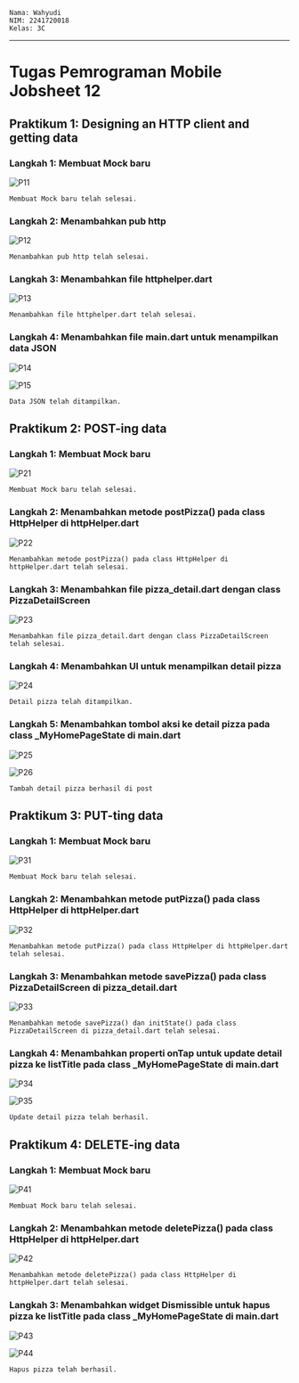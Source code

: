 ```text
Nama: Wahyudi
NIM: 2241720018
Kelas: 3C
```

---

# Tugas Pemrograman Mobile Jobsheet 12

## Praktikum 1: Designing an HTTP client and getting data

### Langkah 1: Membuat Mock baru

![P11](img/P11.png)

```text
Membuat Mock baru telah selesai.
```

### Langkah 2: Menambahkan pub http

![P12](img/P12.png)

```text
Menambahkan pub http telah selesai.
```

### Langkah 3: Menambahkan file httphelper.dart

![P13](img/P13.png)

```text
Menambahkan file httphelper.dart telah selesai.
```

### Langkah 4: Menambahkan file main.dart untuk menampilkan data JSON

![P14](img/P14.png)

![P15](img/P15.png)

```text
Data JSON telah ditampilkan.
```

## Praktikum 2: POST-ing data

### Langkah 1: Membuat Mock baru

![P21](img/P21.png)

```text
Membuat Mock baru telah selesai.
```

### Langkah 2: Menambahkan metode postPizza() pada class HttpHelper di httpHelper.dart

![P22](img/P22.png)

```text
Menambahkan metode postPizza() pada class HttpHelper di httpHelper.dart telah selesai.
```

### Langkah 3: Menambahkan file pizza_detail.dart dengan class PizzaDetailScreen

![P23](img/P23.png)

```text
Menambahkan file pizza_detail.dart dengan class PizzaDetailScreen telah selesai.
```

### Langkah 4: Menambahkan UI untuk menampilkan detail pizza

![P24](img/P24.png)

```text
Detail pizza telah ditampilkan.
```

### Langkah 5: Menambahkan tombol aksi ke detail pizza pada class _MyHomePageState di main.dart

![P25](img/P25.png)

![P26](img/P26.png)

```text
Tambah detail pizza berhasil di post
```

## Praktikum 3: PUT-ting data

### Langkah 1: Membuat Mock baru

![P31](img/P31.png)

```text
Membuat Mock baru telah selesai.
```

### Langkah 2: Menambahkan metode putPizza() pada class HttpHelper di httpHelper.dart

![P32](img/P32.png)

```text
Menambahkan metode putPizza() pada class HttpHelper di httpHelper.dart telah selesai.
```

### Langkah 3: Menambahkan metode savePizza() pada class PizzaDetailScreen di pizza_detail.dart

![P33](img/P33.png)

```text
Menambahkan metode savePizza() dan initState() pada class PizzaDetailScreen di pizza_detail.dart telah selesai.
```

### Langkah 4: Menambahkan properti onTap untuk update detail pizza ke listTitle pada class  _MyHomePageState di main.dart

![P34](img/P34.png)

![P35](img/P35.png)

```text
Update detail pizza telah berhasil.
```

## Praktikum 4: DELETE-ing data

### Langkah 1: Membuat Mock baru

![P41](img/P41.png)

```text
Membuat Mock baru telah selesai.
```

### Langkah 2: Menambahkan metode deletePizza() pada class HttpHelper di httpHelper.dart

![P42](img/P42.png)

```text
Menambahkan metode deletePizza() pada class HttpHelper di httpHelper.dart telah selesai.
```

### Langkah 3: Menambahkan widget Dismissible untuk hapus pizza ke listTitle pada class  _MyHomePageState di main.dart

![P43](img/P43.png)

![P44](img/P44.gif)

```text
Hapus pizza telah berhasil.
```
